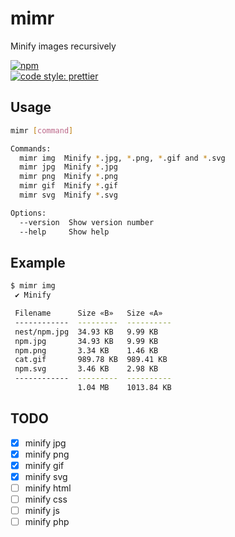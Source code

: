 # mimr

Minify images recursively

[![npm](https://img.shields.io/npm/v/mimr.svg)](https://www.npmjs.com/package/mimr)  
[![code style: prettier](https://img.shields.io/badge/code_style-prettier-ff69b4.svg?style=flat-square)](https://github.com/prettier/prettier)

## Usage

```bash
mimr [command]

Commands:
  mimr img  Minify *.jpg, *.png, *.gif and *.svg
  mimr jpg  Minify *.jpg
  mimr png  Minify *.png
  mimr gif  Minify *.gif
  mimr svg  Minify *.svg

Options:
  --version  Show version number                                       [boolean]
  --help     Show help                                                 [boolean]
```

## Example

```bash
$ mimr img
 ✔ Minify

 Filename      Size «B»   Size «A»
 ------------  ---------  ----------
 nest/npm.jpg  34.93 KB   9.99 KB
 npm.jpg       34.93 KB   9.99 KB
 npm.png       3.34 KB    1.46 KB
 cat.gif       989.78 KB  989.41 KB
 npm.svg       3.46 KB    2.98 KB
 ------------  ---------  ----------
               1.04 MB    1013.84 KB
```

## TODO

- [x] minify jpg
- [x] minify png
- [x] minify gif
- [x] minify svg
- [ ] minify html
- [ ] minify css
- [ ] minify js
- [ ] minify php
